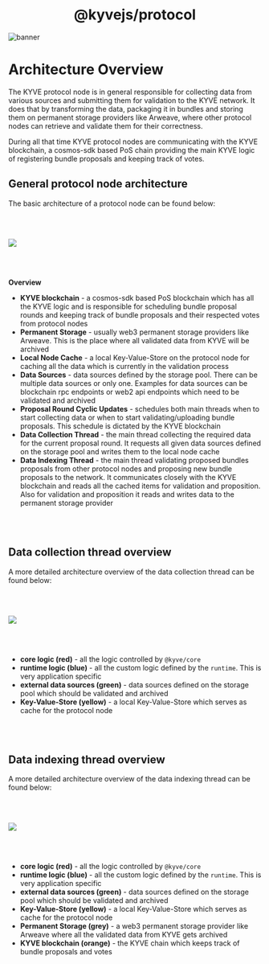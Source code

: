 <div align="center">
  <h1>@kyvejs/protocol</h1>
</div>

![banner](https://arweave.net/OZjECT4lY0Nj1-w-bizvAJhuFgBuU2dEwkzjbO84DJo)

# Architecture Overview

The KYVE protocol node is in general responsible for collecting data from various sources and submitting them
for validation to the KYVE network. It does that by transforming the data, packaging it in bundles and storing
them on permanent storage providers like Arweave, where other protocol nodes can retrieve and validate them
for their correctness.

During all that time KYVE protocol nodes are communicating with the KYVE blockchain, a cosmos-sdk based PoS chain
providing the main KYVE logic of registering bundle proposals and keeping track of votes.

## General protocol node architecture

The basic architecture of a protocol node can be found below:

<br/>
<br/>

<p align="center">
<img src="https://arweave.net/WK6XCKv12mV8bN9KTJtQDR73_B0BVDfxA4MD0G5AlpE" style="display: block; margin-left: auto; margin-right: auto" />
</p>

<br/>
<br/>

**Overview**

- **KYVE blockchain** - a cosmos-sdk based PoS blockchain which has all the KYVE logic and is responsible for scheduling bundle proposal rounds and keeping track of bundle proposals and their respected votes from protocol nodes
- **Permanent Storage** - usually web3 permanent storage providers like Arweave. This is the place where all validated data from KYVE will be archived
- **Local Node Cache** - a local Key-Value-Store on the protocol node for caching all the data which is currently in the validation process
- **Data Sources** - data sources defined by the storage pool. There can be multiple data sources or only one. Examples for data sources can be blockchain rpc endpoints or web2 api endpoints which need to be validated and archived
- **Proposal Round Cyclic Updates** - schedules both main threads when to start collecting data or when to start validating/uploading bundle proposals. This schedule is dictated by the KYVE blockchain
- **Data Collection Thread** - the main thread collecting the required data for the current proposal round. It requests all given data sources defined on the storage pool and writes them to the local node cache
- **Data Indexing Thread** - the main thread validating proposed bundles proposals from other protocol nodes and proposing new bundle proposals to the network. It communicates closely with the KYVE blockchain and reads all the cached items for validation and proposition. Also for validation and proposition it reads and writes data to the permanent storage provider

<br/>
<br/>

## Data collection thread overview

A more detailed architecture overview of the data collection thread can be found below:

<br/>
<br/>

<p align="center">
<img src="https://arweave.net/3Ot8WfE4YyLWD4PkDcsQrhj_MzKGobWjiLV0hAIvyzE" style="display: block; margin-left: auto; margin-right: auto" />
</p>

<br/>
<br/>

- **core logic (red)** - all the logic controlled by `@kyve/core`
- **runtime logic (blue)** - all the custom logic defined by the `runtime`. This is very application specific
- **external data sources (green)** - data sources defined on the storage pool which should be validated and archived
- **Key-Value-Store (yellow)** - a local Key-Value-Store which serves as cache for the protocol node

<br/>
<br/>

## Data indexing thread overview

A more detailed architecture overview of the data indexing thread can be found below:

<br/>
<br/>

<p align="center">
<img src="https://arweave.net/8PKehcv8vYYhtKI2KRBGJkpe6CNvD8uDrudau_Zfpag" style="display: block; margin-left: auto; margin-right: auto" />
</p>

<br/>
<br/>

- **core logic (red)** - all the logic controlled by `@kyve/core`
- **runtime logic (blue)** - all the custom logic defined by the `runtime`. This is very application specific
- **external data sources (green)** - data sources defined on the storage pool which should be validated and archived
- **Key-Value-Store (yellow)** - a local Key-Value-Store which serves as cache for the protocol node
- **Permanent Storage (grey)** - a web3 permanent storage provider like Arweave where all the validated data from KYVE gets archived
- **KYVE blockchain (orange)** - the KYVE chain which keeps track of bundle proposals and votes

<br/>
<br/>
